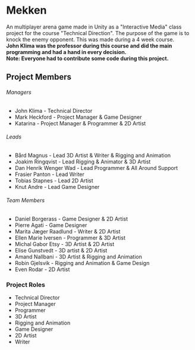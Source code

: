 # Mekken

An multiplayer arena game made in Unity as a "Interactive Media" class project for the course "Technical Direction".
The purpose of the game is to knock the enemy opponent. This was made during a 4 week course.<br />
**John Klima was the professor during this course and did the main programming and had a hand in every decision.**<br />
**Note: Everyone had to contribute some code during this project.**


## Project Members

###### Managers
- John Klima - Technical Director
- Mark Heckford - Project Manager & Game Designer
- Katarina - Project Manager & Programmer & 2D Artist


###### Leads
- Bård Magnus - Lead 3D Artist & Writer & Rigging and Animation
- Joakim Ringqvist - Lead Rigging & Animator & 3D Artist
- Dan Henrik Wenger Wad - Lead Programmer & All Around Support
- Frasier Panton - Lead Writer
- Tobias Stapnes - Lead 2D Artist
- Knut Andre - Lead Game Designer


###### Team Members
- Daniel Borgerass - Game Designer & 2D Artist
- Pierre Agati - Game Designer
- Marita Jæger Raadlund - Writer & 2D Artist
- Ellen Marie Iversen - Programmer & 3D Artist
- Michal Gabor Etsy - 3D Artist & 2D Artist
- Elise Gunstvedt - 3D artist & 2D Artist
- Amand Nallbani - 3D Artist & Rigging and Animation
- Robin Gjelsvik - Rigging and Animation & Game Design
- Even Rodar - 2D Artist

### Project Roles
- Technical Director
- Project Manager
- Programmer
- 3D Artist
- Rigging and Animation
- Game Designer
- 2D Artist
- Writer